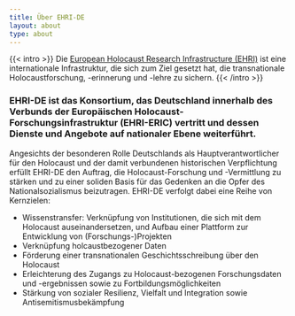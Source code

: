 ```yaml
---
title: Über EHRI-DE
layout: about
type: about
---
```


{{< intro >}}
Die [European Holocaust Research Infrastructure (EHRI)](https://www.ehri-project.eu) ist eine internationale Infrastruktur, die sich zum Ziel gesetzt hat,
die transnationale Holocaustforschung, -erinnerung und -lehre zu sichern.
{{< /intro >}}

### EHRI-DE ist das Konsortium, das Deutschland innerhalb des Verbunds der Europäischen Holocaust-Forschungsinfrastruktur (EHRI-ERIC) vertritt und dessen Dienste und Angebote auf nationaler Ebene weiterführt. 

Angesichts der besonderen Rolle Deutschlands als Hauptverantwortlicher für den Holocaust und der damit verbundenen historischen Verpflichtung erfüllt EHRI-DE den Auftrag, die Holocaust-Forschung und -Vermittlung zu stärken und zu einer soliden Basis für das Gedenken an die Opfer des Nationalsozialismus beizutragen. EHRI-DE verfolgt dabei eine Reihe von Kernzielen: 

* Wissenstransfer: Verknüpfung von Institutionen, die sich mit dem Holocaust auseinandersetzen, und Aufbau einer Plattform zur Entwicklung von (Forschungs-)Projekten 
* Verknüpfung holcaustbezogener Daten
* Förderung einer transnationalen Geschichtsschreibung über den Holocaust 
* Erleichterung des Zugangs zu Holocaust-bezogenen Forschungsdaten und -ergebnissen sowie zu Fortbildungsmöglichkeiten
* Stärkung von sozialer Resilienz, Vielfalt und Integration sowie Antisemitismusbekämpfung

